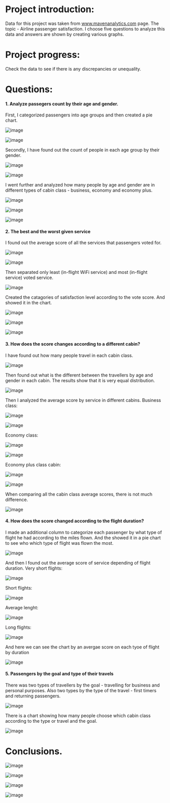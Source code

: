 # Project introduction:
Data for this project was taken from www.mavenanalytics.com page. The topic - Airline passenger satisfaction. I choose five questions to analyze this data and answers are shown by creating various graphs.

# Project progress:
Check the data to see if there is any discrepancies or unequality.

# Questions:
#### 1. Analyze passegers count by their age and gender.
   First, I categorized passengers into age groups and then created a pie chart.
   
   ![image](https://github.com/user-attachments/assets/0ca9b282-fb9c-4a15-84b9-c05981ff0f45)
   
![image](https://github.com/user-attachments/assets/1be4f17a-f341-41a5-a8f6-5e7e6aca10d2)

Secondly, I have found out the count of people in each age group by their gender.

![image](https://github.com/user-attachments/assets/6591ea28-ec2d-45ad-afd3-352a179550d2)

![image](https://github.com/user-attachments/assets/5b4019ad-ff74-48ff-a666-474ec6d85062)

I went further and analyzed how many people by age and gender are in different types of cabin class - business, economy and economy plus.

![image](https://github.com/user-attachments/assets/5aca9683-2a00-4f71-b3a8-eadf9e1bbe4e)

![image](https://github.com/user-attachments/assets/f2331315-cd64-49ed-8b8e-de20e2386d3d)

![image](https://github.com/user-attachments/assets/f2d180b5-a1b5-4e8f-a44c-7d4f15e01ba1)

#### 2. The best and the worst given service
   I found out the average score of all the services that passengers voted for.
   
   ![image](https://github.com/user-attachments/assets/13c0742a-6ec0-404c-80df-582f97125a18)
   
![image](https://github.com/user-attachments/assets/cfa2d2aa-c4f9-4bcc-b827-fa32df996a38)

Then separated only least (in-flight WiFi service) and most (in-flight service) voted service.

![image](https://github.com/user-attachments/assets/8dfed2d8-ddb5-4925-a017-1ba4505b96b2)

Created the catagories of satisfaction level according to the vote score. And showed it in the chart.

![image](https://github.com/user-attachments/assets/75528659-4895-4acb-820d-afd5cdf96460)

![image](https://github.com/user-attachments/assets/44ac3c1e-0878-43c9-a07a-75ce3a832bf5)


![image](https://github.com/user-attachments/assets/e89f70b6-98b5-49c1-9b43-ce61acaee104)

#### 3. How does the score changes according to a different cabin?
I have found out how many people travel in each cabin class.

![image](https://github.com/user-attachments/assets/246dbb2e-d9cd-4101-90bc-6fce35c9c5aa)

Then found out what is the different between the travellers by age and gender in each cabin. The results show that it is very equal distribution.

![image](https://github.com/user-attachments/assets/a1656927-46de-49eb-9b3c-24a58425bd51)

Then I analyzed the average score by service in different cabins. 
Business class:

![image](https://github.com/user-attachments/assets/35bfef12-3b28-42eb-af50-c37893430421)

![image](https://github.com/user-attachments/assets/0f30b998-32da-4c89-a0f9-692ea79f73e4)

Economy class:

![image](https://github.com/user-attachments/assets/b466eb70-c47c-4f12-af49-463430daa5bd)

![image](https://github.com/user-attachments/assets/18cb131c-26e1-430e-b52f-0496c1711739)

Economy plus class cabin:

![image](https://github.com/user-attachments/assets/91af05ad-be93-4784-8a63-98c8d5fda9b5)

![image](https://github.com/user-attachments/assets/34c6e097-86d6-49a8-a745-77d7f10db898)

When comparing all the cabin class average scores, there is not much difference.

![image](https://github.com/user-attachments/assets/26f34fb4-ee40-44c5-a757-9a27abb4f883)

#### 4. How does the score changed according to the flight duration?
I made an additional column to categorize each passenger by what type of flight he had according to the miles flown. And the showed it in a pie chart to see who which type of flight was flown the most. 

![image](https://github.com/user-attachments/assets/5c545496-5a89-4ef4-a9f3-3aa4964a7a0c)

And then I found out the average score of service depending of flight duration. 
Very short flights:

![image](https://github.com/user-attachments/assets/8c81bed0-54b7-4a0d-ba69-c73401e0906f)

Short flights:

![image](https://github.com/user-attachments/assets/b51765c2-ac56-488d-a3e5-66769bc4dbf2)

Average lenght:

![image](https://github.com/user-attachments/assets/71d3b3c8-6337-4802-afed-fdcae87d4c32)

Long flights:

![image](https://github.com/user-attachments/assets/0e8b2cea-0d61-498c-a1ef-e0755825b36b)

And here we can see the chart by an avergae score on each tyoe of flight by duration

![image](https://github.com/user-attachments/assets/0776ea92-3e97-42b8-b995-8fc25c8ba338)

#### 5. Passengers by the goal and type of their travels
There was two types of travellers by the goal - travelling for business and personal purposes. 
Also two types by the type of the travel - first timers and returning passengers.

![image](https://github.com/user-attachments/assets/ffd92ace-9571-4858-827c-bcbb5df97c9e)

There is a chart showing how many people choose which cabin class according to the type or travel and the goal. 

![image](https://github.com/user-attachments/assets/2b55800f-93a3-41bc-95ba-d016ffab4e8f)


# Conclusions.
![image](https://github.com/user-attachments/assets/677f934c-b5b3-4010-b034-c5839ff3aec6)

![image](https://github.com/user-attachments/assets/c487d18a-e0ea-4430-b589-286168a7fa49)

![image](https://github.com/user-attachments/assets/260317a3-eeb6-46a1-84aa-71c7f372c40a)

![image](https://github.com/user-attachments/assets/03074aa9-11ec-436f-99c3-6f46528424b1)




